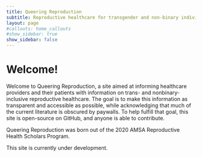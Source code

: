 ```yaml
---
title: Queering Reproduction
subtitle: Reproductive healthcare for transgender and non-binary individuals
layout: page
#callouts: home_callouts
#show_sidebar: true
show_sidebar: false
---
```


# Welcome!

Welcome to Queering Reproduction, a site aimed at informing healthcare providers
and their patients with information on trans- and nonbinary-inclusive
reproductive healthcare.
The goal is to make this information as transparent and accessible as possible,
while acknowledging that much of the current literature is obscured by paywalls.
To help fulfill that goal, this site is open-source on GitHub, and anyone
is able to contribute.

Queering Reproduction was born out of the 2020 AMSA Reproductive Health Scholars
Program.

This site is currently under development.

